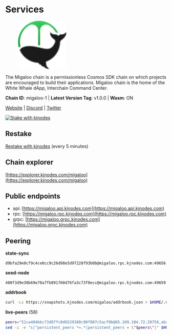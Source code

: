# Services

<figure><img src="https://raw.githubusercontent.com/kj89/cosmos-images/main/logos/migaloo.png" width="150" alt=""><figcaption></figcaption></figure>

The Migaloo chain is a permissionless Cosmos SDK chain on which  projects are encouraged to build their applications. Migaloo chain  is the home of the White Whale dApp, Interchain Command Center.

**Chain ID**: migaloo-1 | **Latest Version Tag**: v1.0.0 | **Wasm**: ON

[Website](https://whitewhale.money) | [Discord](https://discord.gg/AyvcgD4jy3) | [Twitter](https://twitter.com/WhiteWhaleDefi)

[![Stake with kjnodes](https://i.ibb.co/cr44Q8j/button-stake-with-kjnodes.png)](https://restake.app/migaloo/migaloovaloper1jxtgnfw3tatfh90ju9j76dfrt3yea0zw2vnr8v)

## Restake

[Restake with kjnodes](https://restake.app/migaloo/migaloovaloper1jxtgnfw3tatfh90ju9j76dfrt3yea0zw2vnr8v) (every 5 minutes)
## Chain explorer
[https://explorer.kjnodes.com/migaloo](https://explorer.kjnodes.com/migaloo)

## Public endpoints

* api: [https://migaloo.api.kjnodes.com](https://migaloo.api.kjnodes.com)
* rpc: [https://migaloo.rpc.kjnodes.com](https://migaloo.rpc.kjnodes.com)
* grpc: [https://migaloo.grpc.kjnodes.com](https://migaloo.grpc.kjnodes.com)

## Peering

**state-sync**

```text
d9bfa29e0cf9c4ce0cc9c26d98e5d97228f93b0b@migaloo.rpc.kjnodes.com:49656
```

**seed-node**

```text
400f3d9e30b69e78a7fb891f60d76fa3c73f0ecc@migaloo.rpc.kjnodes.com:49659
```

**addrbook**
```bash
curl -Ls https://snapshots.kjnodes.com/migaloo/addrbook.json > $HOME/.migalood/config/addrbook.json
```

**live-peers** (58)
```bash
peers="51ca404bbc73d07fc0d6529388c90f807c5acf0b@65.109.104.72:20756,aba0c3f98fb5bef1a0d991b8e2b8bba24f9908b6@65.108.111.236:55736,d9bfa29e0cf9c4ce0cc9c26d98e5d97228f93b0b@65.109.88.38:49656,2e71dbd7d4c079ba7894c5287291c17ba58a6504@141.95.47.78:26656,32eed8c4079201b143d92860c9146b1d9e126aa2@168.119.89.8:26656,462a37ca052c4d058e505959393574045dce9489@116.202.36.240:20756,6c42aacf3939d503bad695d86108d214680e04a8@144.76.175.189:20756,2fd235d3f0a1a84abd197dcfdaf04fdabc092db8@168.119.62.80:26656,81eefc4de6acec31ccdd519d53270be024e4fe68@51.210.223.186:7095,175ca82ab5b282549d68d79ff2c3703d26bcacef@141.94.109.71:20757,78f0f5aa89b7ed92a5728dd3f67f646d8dda5213@198.244.228.162:55736,3b3428d679faa1bd498b3554ca798de3a0d802c6@162.19.89.8:20756,554eb4a15e05af8317c3f98d6efd51d1ace1bc9c@146.59.85.223:20756,41caa4106f68977e3a5123e56f57934a2d34a1c1@95.214.53.5:27096,80be85c4980deccaa2fbd710029f0eb660dadf9a@51.81.16.186:26656,95a68d5280d9a3ae6d688e89bd4e4fe295b11a92@31.156.88.34:26656,45c246b7f17bb9d95a3155e53ae32850de03d946@195.14.6.2:26656,a834ef7ec0a65ac7c5bf976a9af5adb3a71d7a19@65.108.8.247:20756,36e1c376a0c5da53382a8ccb081d6a3e4831d165@65.108.234.59:26666,dfb44159d26b62affd7112367e082b2397bbff15@65.108.136.206:26656,8917d5ba9ff160e192a3178252856d371236f7d6@45.85.147.42:55656,fe04ff9a13d8f0b23463e832f75eb5c845bd375e@213.239.214.73:7095,9f55d181ba68c2a7b62d065fa5974bc1ada7395f@188.165.252.51:26656,0c38efdc028867765e68f02979958468384ad087@51.89.155.2:23656,6870906f86e474d88d077c7c55af36debe49da04@178.162.165.194:7095,9cb7ba30c7eb7e9b516b90e09ca0f53250927440@146.59.52.135:8095,746b92ec1a7c743bf53a35515efc7ca77e9dcbac@174.138.190.190:36656,dfe5f91f824880e19d47475546d9874e0f2cea8c@5.79.74.229:8095,9780ea85f4d0f4cb5ebca14992ce11ebe1982d35@188.172.229.26:26656,45a88789d86553f6cd7c7ee48786847e462e7dd6@5.75.161.219:26656,1efa54b5e318fad742f060d3938a963333bd8ae9@142.93.189.65:26656,e3fee82bd16509145c45b3dc0b8f4db25315078e@212.227.13.120:26656,ba6f2c1a1174fbc19e1fff75922f56c779d788d8@38.146.3.131:20756,d20e91b12956469860da37a8e538305dad8d23d4@185.119.118.110:4000,320ec920b1c1adc94556f9f64eeb575e07ef9d27@24.158.14.210:26656,f7dede5bd05eb9615c8c6fa273e25bd4f10f56b8@65.108.109.240:3000,ccaccdf6bafcb57197d86a1420a289cd39fe0ae9@85.10.200.231:8095,4236750928a4dcb742e50e30e500ebc9ee39f240@35.223.246.103:26656,347e6fa3c974e91aee92da5793486ba3f1bae67d@23.88.112.67:26656,e39876398a43c0f9b93b5a82d8e38fa57c0373b5@65.109.89.19:20756,d23d14793da108b107ac809f5643d5bbbbbcb6a5@65.108.75.107:46656,8a9e42026a687b2762cefbd74584ccbd6afa0be1@65.109.83.124:26656,ebc272824924ea1a27ea3183dd0b9ba713494f83@195.3.220.136:27096,b3538ee0cf0245a5d7d7c1ef82cdf4a60e7d36ed@173.215.85.171:20080,59c74642d0ec4d012dd7bd0a7e5af1eadf2061b2@65.109.30.183:26656,c616069071f0864b5b0e995f8d8961536b41ab62@15.204.141.36:26656,ad4a3df80407d721cad9ea4b7016b7f5a7775bfe@162.55.239.79:26665,4da079a17063c84724965a5367bbf8a52528dd67@65.108.128.139:2060,0326c9ee117587b7ebe3b26b00820642a8cf48ff@65.108.238.102:20756,98e489fc375c4dd26eb0d2410fab4e1ab049f61b@144.126.141.236:26656,9c77e7e841e1e5231d0f793dfbe051e9cbb13747@94.79.54.137:16656,a0a450ead908bd65813322c1373802ef32c5736d@65.108.235.33:4000,a46ad42b84690a2af0071f20337182b3bfba75fc@38.146.3.130:20756,1d3809b25bbe6a29bc2415df77c9fc82e46fd384@18.117.74.187:26656,bad243ed32f5df33f3227aca407310e66ca19b19@116.202.143.92:20756,0f1d4faac06ce19b964a7e5db063b328e58fdc6f@65.108.141.109:46656,ea8ec0c9613b8c096938469c499a6b1e3372085a@5.181.51.80:26656,9755cab2585a2794453a5b396ef13b893393366f@65.108.212.224:46678"
sed -i -e "s|^persistent_peers *=.*|persistent_peers = \"$peers\"|" $HOME/.migalood/config/config.toml
```
